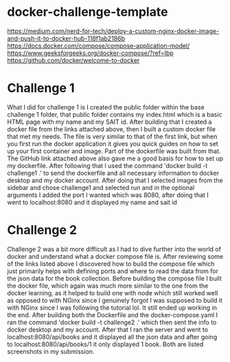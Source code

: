 # docker-challenge-template

https://medium.com/nerd-for-tech/deploy-a-custom-nginx-docker-image-and-push-it-to-docker-hub-118f1ab2186b
https://docs.docker.com/compose/compose-application-model/
https://www.geeksforgeeks.org/docker-compose/?ref=lbp
https://github.com/docker/welcome-to-docker


# Challenge 1
What I did for challenge 1 is I created the public folder within the base challenge 1 folder, that public folder contains my 
index.html which is a basic HTML page with my name and my SAIT id. 
After building that I created a docker file from the links attached above, then I built a custom docker file that met my needs. 
The file is very similar to that of the first link, but when you first run the docker application it gives you quick guides on how to set up your first container and image. Part of the dockerfile was built from that. The GitHub link attached above also gave me a good basis for how to set up my dockerfile. After following that I used the command 'docker build -t challenge1 .' to send the dockerfile and all necessary information to docker desktop and my docker account. After doing that I selected images from the sidebar and chose challenge1 and selected run and in the optional arguments I added the port I wanted which was 8080, after doing that I went to localhost:8080 and it displayed my name and sait id

# Challenge 2
Challenge 2 was a bit more difficult as I had to dive further into the world of docker and understand what a docker compose file is. After reviewing some of the links listed above I discovered how to build the compose file which just primarily helps with defining ports and where to read the data from for the json data for the book collection. Before building the compose file I built the docker file, which again was much more similar to the one from the docker learning, as it helped to build one with node which still worked well as opposed to with NGinx since I genuinely forgot I was supposed to build it with NGinx since I was following the tutorial lol. It still ended up working in the end. After building both the Dockerfile and the docker-compose.yaml I ran the command 'docker build -t challenge2 .' which then sent the info to docker desktop and my account. After that I ran the server and went to localhost:8080/api/books and it displayed all the json data and after going to localhost:8080/api/books/1 it only displayed 1 book. Both are listed screenshots in my submission.